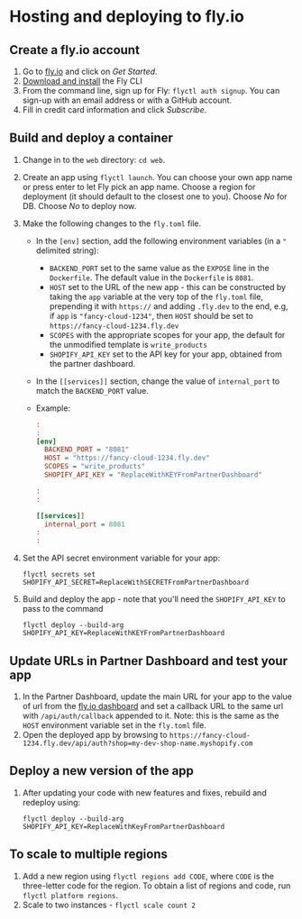 # Hosting and deploying to fly.io

## Create a fly.io account

1. Go to [fly.io](https://fly.io) and click on _Get Started_.
2. [Download and install](https://fly.io/docs/flyctl/installing/) the Fly CLI
3. From the command line, sign up for Fly: `flyctl auth signup`.  You can sign-up with an email address or with a GitHub account.
4. Fill in credit card information and click _Subscribe_.

## Build and deploy a container

1. Change in to the `web` directory: `cd web`.
2. Create an app using `flyctl launch`.  You can choose your own app name or press enter to let Fly pick an app name. Choose a region for deployment (it should default to the closest one to you). Choose _No_ for DB. Choose _No_ to deploy now.
3. Make the following changes to the `fly.toml` file.

    - In the `[env]` section, add the following environment variables (in a `"` delimited string):

      - `BACKEND_PORT` set to the same value as the `EXPOSE` line in the `Dockerfile`.  The default value in the `Dockerfile` is `8081`.
      - `HOST` set to the URL of the new app - this can be constructed by taking the `app` variable at the very top of the `fly.toml` file, prepending it with `https://` and adding `.fly.dev` to the end, e.g, if `app` is `"fancy-cloud-1234"`, then `HOST` should be set to `https://fancy-cloud-1234.fly.dev`
      - `SCOPES` with the appropriate scopes for your app, the default for the unmodified template is `write_products`
      - `SHOPIFY_API_KEY` set to the API key for your app, obtained from the partner dashboard.

    - In the `[[services]]` section, change the value of `internal_port` to match the `BACKEND_PORT` value.

    - Example:

      ```ini
      :
      :
      [env]
        BACKEND_PORT = "8081"
        HOST = "https://fancy-cloud-1234.fly.dev"
        SCOPES = "write_products"
        SHOPIFY_API_KEY = "ReplaceWithKEYFromPartnerDashboard"

      :
      :

      [[services]]
        internal_port = 8081
      :
      :
      ```

4. Set the API secret environment variable for your app:

    ```shell
    flyctl secrets set SHOPIFY_API_SECRET=ReplaceWithSECRETFromPartnerDashboard
    ```

5. Build and deploy the app - note that you'll need the `SHOPIFY_API_KEY` to pass to the command

    ```shell
    flyctl deploy --build-arg SHOPIFY_API_KEY=ReplaceWithKEYFromPartnerDashboard
    ```

## Update URLs in Partner Dashboard and test your app

1. In the Partner Dashboard, update the main URL for your app to the value of url from the [fly.io dashboard](https://fly.io/dashboard) and set a callback URL to the same url with `/api/auth/callback` appended to it.  Note: this is the same as the `HOST` environment variable set in the `fly.toml` file.
2. Open the deployed app by browsing to `https://fancy-cloud-1234.fly.dev/api/auth?shop=my-dev-shop-name.myshopify.com`

## Deploy a new version of the app

1. After updating your code with new features and fixes, rebuild and redeploy using:

    ```shell
    flyctl deploy --build-arg SHOPIFY_API_KEY=ReplaceWithKeyFromPartnerDashboard
    ```

## To scale to multiple regions

1. Add a new region using `flyctl regions add CODE`, where `CODE` is the three-letter code for the region.  To obtain a list of regions and code, run `flyctl platform regions`.
2. Scale to two instances - `flyctl scale count 2`
